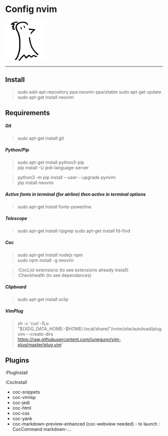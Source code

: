 # Config nvim

![Logo FLinguenheld](https://raw.githubusercontent.com/FLinguenheld/ocrp6/main/forelif.png "Pouet")

****

## Install
>sudo add-apt-repository ppa:neovim-ppa/stable
>sudo apt-get update  
>sudo apt-get install neovim

## Requirements

##### Git
>sudo apt-get install git

##### Python/Pip
>sudo apt-get install python3-pip  
>pip install -U jedi-language-server

>python3 -m pip install --user --upgrade pynvim  
>pip install neovim

##### Active fonts in terminal (for airline) then active in terminal options
>sudo apt-get install fonts-powerline

##### Telescope
>sudo apt-get install ripgrep
>sudo apt-get install fd-find

##### Coc
>sudo apt-get install nodejs npm  
>sudo npm install -g neovim

>:CocList extensions (to see extensions already install)  
>:Checkhealth (to see dependances)

##### Clipboard
>sudo apt-get install xclip


##### VimPlug
>sh -c 'curl -fLo "${XDG_DATA_HOME:-$HOME/.local/share}"/nvim/site/autoload/plug.vim --create-dirs \
>       https://raw.githubusercontent.com/junegunn/vim-plug/master/plug.vim'

## Plugins

:PlugInstall

:CocInstall
- coc-snippets
- coc-vimlsp
- coc-jedi
- coc-html
- coc-css
- coc-yank
- coc-markdown-preview-enhanced (coc-webview needed) - to launch : CocCommand markdown-…

